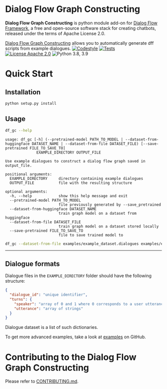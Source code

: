 
# Dialog Flow Graph Constructing

**Dialog Flow Graph Constructing** is python module add-on for [Dialog Flow Framework](https://github.com/deepmipt/dialog_flow_framework), a free and open-source software stack for creating chatbots, released under the terms of Apache License 2.0.


[Dialog Flow Graph Constructing](../..) allows you to automatically generate dff scripts from example dialogues.
[![Codestyle](../../../workflows/codestyle/badge.svg)](../../../actions)
[![Tests](../../../workflows/test_coverage/badge.svg)](../../../actions)
[![License Apache 2.0](https://img.shields.io/badge/license-Apache%202.0-blue.svg)](LICENSE)
![Python 3.8, 3.9](https://img.shields.io/badge/python-3.8%20%7C%203.9-green.svg)

<!-- TODO: uncomment one of these to add badges to your project description -->
<!-- [![Documentation Status](https://df_graph_constructing.readthedocs.io/en/stable/?badge=stable)]() See readthedocs.io -->
<!-- [![Coverage Status]()]() See coveralls.io -->
<!-- [![PyPI](https://img.shields.io/pypi/v/df_graph_constructing)](https://pypi.org/project/df_graph_constructing/) -->
<!-- [![Downloads](https://pepy.tech/badge/df_graph_constructing)](https://pepy.tech/project/df_graph_constructing) -->

# Quick Start
## Installation
```bash
python setup.py install
```

## Usage

```bash
df_gc --help
```

```
usage: df_gc [-h] (--pretrained-model PATH_TO_MODEL | --dataset-from-huggingface DATASET_NAME | --dataset-from-file DATASET_FILE) [--save-pretrained FILE_TO_SAVE_TO]
              EXAMPLE_DIRECTORY OUTPUT_FILE

Use example dialogues to construct a dialog flow graph saved in output_file.

positional arguments:
  EXAMPLE_DIRECTORY     directory containing example dialogues
  OUTPUT_FILE           file with the resulting structure

optional arguments:
  -h, --help            show this help message and exit
  --pretrained-model PATH_TO_MODEL
                        file previously generated by --save_pretrained
  --dataset-from-huggingface DATASET_NAME
                        train graph model on a dataset from huggingface
  --dataset-from-file DATASET_FILE
                        train graph model on a dataset stored locally
  --save-pretrained FILE_TO_SAVE_TO
                        file to save trained model to
```

```bash
df_gc --dataset-from-file examples/example_dataset.dialogues examples/example_dialogues examples/output.json
```

---

## Dialogue formats

Dialogue files in the ```EXAMPLE_DIRECTORY``` folder should have the following structure:
```json
{
  "dialogue_id": "unique identifier",
  "turns": {
    "speaker": "array of 0 and 1 where 0 corresponds to a user utterance and 1 corresponds to a system utterance",
    "utterance": "array of strings"
  }
}
```
Dialogue dataset is a list of such dictionaries.

To get more advanced examples, take a look at [examples](examples) on GitHub.

# Contributing to the Dialog Flow Graph Constructing

Please refer to [CONTRIBUTING.md](CONTRIBUTING.md).